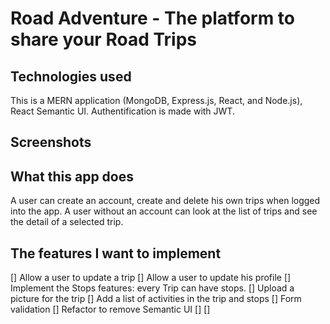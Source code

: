 # Road Adventure - The platform to share your Road Trips

## Technologies used

This is a MERN application (MongoDB, Express.js, React, and Node.js), React Semantic UI. Authentification is made with JWT.

## Screenshots



## What this app does

A user can create an account, create and delete his own trips when logged into the app.
A user without an account can look at the list of trips and see the detail of a selected trip.

## The features I want to implement

[] Allow a user to update a trip
[] Allow a user to update his profile
[] Implement the Stops features: every Trip can have stops.
[] Upload a picture for the trip
[] Add a list of activities in the trip and stops
[] Form validation
[] Refactor to remove Semantic UI
[] 
[]

